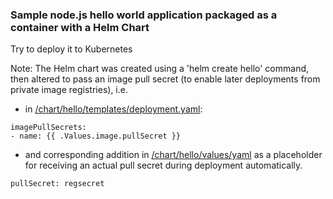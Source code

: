 ### Sample node.js hello world application packaged as a container with a Helm Chart

Try to deploy it to Kubernetes

Note: The Helm chart was created using a 'helm create hello' command, then altered to pass an image pull secret (to enable later deployments from private image registries), i.e.  

- in [/chart/hello/templates/deployment.yaml](https://github.com/casevilus/helloworld-helm/blob/master/chart/hello/templates/deployment.yaml#L22):
```
imagePullSecrets:
- name: {{ .Values.image.pullSecret }}
```

- and corresponding addition in [/chart/hello/values/yaml](https://github.com/casevilus/helloworld-helm/blob/master/chart/hello/values.yaml#L8) as a placeholder for receiving an actual pull secret during deployment automatically.
```
pullSecret: regsecret
```

